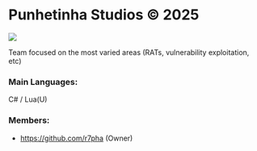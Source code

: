 # Punhetinha Studios © 2025

![](https://media1.tenor.com/m/De6m_ExPCo4AAAAd/punhetinhagames-punhetinha.gif)

Team focused on the most varied areas (RATs, vulnerability exploitation, etc)

### Main Languages: 
C# / Lua(U)

### Members:
- https://github.com/r7pha (Owner)
